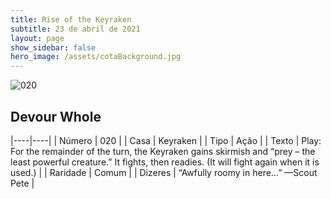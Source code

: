 ```yaml
---
title: Rise of the Keyraken
subtitle: 23 de abril de 2021
layout: page
show_sidebar: false
hero_image: /assets/cotaBackground.jpg
---
```


![020](https://cards-keyforge.s3.eu-north-1.amazonaws.com/media/en/rotk/020.png)

## Devour Whole

|----|----|
| Número | 020 |
| Casa | Keyraken |
| Tipo | Ação |
| Texto | Play: For the remainder of the turn, the  Keyraken gains skirmish and “prey – the  least powerful creature.” It fights, then  readies. (It will fight again when it is used.) |
| Raridade | Comum |
| Dizeres | “Awfully roomy in here…”  —Scout Pete |
